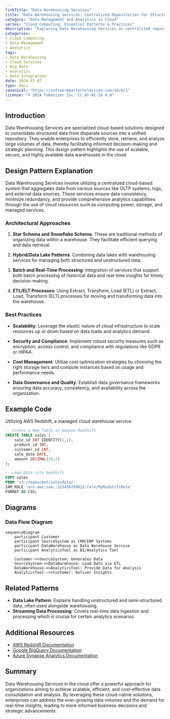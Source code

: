 ```yaml
---
linkTitle: "Data Warehousing Services"
title: "Data Warehousing Services: Centralized Repositories for Structured Data"
category: "Data Management and Analytics in Cloud"
series: "Cloud Computing: Essential Patterns & Practices"
description: "Exploring Data Warehousing Services as centralized repositories that consolidate and analyze structured data from multiple sources to enable better decision-making and strategic planning in cloud environments."
categories:
- Cloud Computing
- Data Management
- Analytics
tags:
- Data Warehousing
- Cloud Services
- Big Data
- Analytics
- Data Integration
date: 2024-07-07
type: docs
canonical: "https://softwarepatternslexicon.com/18/6/1"
license: "© 2024 Tokenizer Inc. CC BY-NC-SA 4.0"
---
```


## Introduction

Data Warehousing Services are specialized cloud-based solutions designed to consolidate structured data from disparate sources into a unified repository. They enable enterprises to efficiently store, retrieve, and analyze large volumes of data, thereby facilitating informed decision-making and strategic planning. This design pattern highlights the use of scalable, secure, and highly available data warehouses in the cloud.

## Design Pattern Explanation

Data Warehousing Services involve utilizing a centralized cloud-based system that aggregates data from various sources like OLTP systems, logs, and external data sources. These services ensure data consistency, minimize redundancy, and provide comprehensive analytics capabilities through the use of cloud resources such as computing power, storage, and managed services.

### Architectural Approaches

1. **Star Schema and Snowflake Schema**: These are traditional methods of organizing data within a warehouse. They facilitate efficient querying and data retrieval.

2. **Hybrid/Data Lake Patterns**: Combining data lakes with warehousing services for managing both structured and unstructured data.

3. **Batch and Real-Time Processing**: Integration of services that support both batch processing of historical data and real-time insights for timely decision-making.

4. **ETL/ELT Processes**: Using Extract, Transform, Load (ETL) or Extract, Load, Transform (ELT) processes for moving and transforming data into the warehouse.

### Best Practices

- **Scalability**: Leverage the elastic nature of cloud infrastructure to scale resources up or down based on data loads and analytics demand.
  
- **Security and Compliance**: Implement robust security measures such as encryption, access control, and compliance with regulations like GDPR or HIPAA.

- **Cost Management**: Utilize cost optimization strategies by choosing the right storage tiers and compute instances based on usage and performance needs.

- **Data Governance and Quality**: Establish data governance frameworks ensuring data accuracy, consistency, and availability across the organization.

## Example Code

Utilizing AWS Redshift, a managed cloud warehouse service:

```sql
-- Create a New Table in Amazon Redshift
CREATE TABLE sales (
    sale_id INT IDENTITY(1,1),
    product_id INT,
    customer_id INT,
    sale_date DATE,
    amount DECIMAL(10,2)
);

-- Load Data into Redshift
COPY sales
FROM 's3://mybucket/salesdata/'
IAM_ROLE 'arn:aws:iam::123456789012:role/MyRedshiftRole'
FORMAT AS CSV;
```

## Diagrams

### Data Flow Diagram

```mermaid
sequenceDiagram
    participant Customer
    participant SourceSystem as CRM/ERP Systems
    participant DataWarehouse as Data Warehouse Service
    participant AnalyticsTool as BI/Analytics Tool
 
    Customer->>SourceSystem: Generates Data
    SourceSystem->>DataWarehouse: Load Data via ETL
    DataWarehouse->>AnalyticsTool: Provide Data for Analysis
    AnalyticsTool-->>Customer: Deliver Insights
```

## Related Patterns

- **Data Lake Pattern**: Explains handling unstructured and semi-structured data, often used alongside warehousing.
- **Streaming Data Processing**: Covers real-time data ingestion and processing which is crucial for certain analytics scenarios.

## Additional Resources

- [AWS Redshift Documentation](https://docs.aws.amazon.com/redshift/)
- [Google BigQuery Documentation](https://cloud.google.com/bigquery/docs)
- [Azure Synapse Analytics Documentation](https://docs.microsoft.com/en-us/azure/synapse-analytics/)

## Summary

Data Warehousing Services in the cloud offer a powerful approach for organizations aiming to achieve scalable, efficient, and cost-effective data consolidation and analysis. By leveraging these cloud-native solutions, enterprises can address the ever-growing data volumes and the demand for real-time insights, leading to more informed business decisions and strategic advancements.
